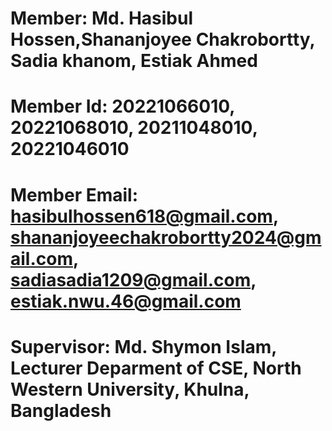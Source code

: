 # Member: Md. Hasibul Hossen,Shananjoyee Chakrobortty, Sadia khanom, Estiak Ahmed

# Member Id: 20221066010, 20221068010, 20211048010, 20221046010

# Member Email: hasibulhossen618@gmail.com, shananjoyeechakrobortty2024@gmail.com, sadiasadia1209@gmail.com, estiak.nwu.46@gmail.com

# Supervisor: Md. Shymon Islam, Lecturer Deparment of CSE, North Western University, Khulna, Bangladesh
